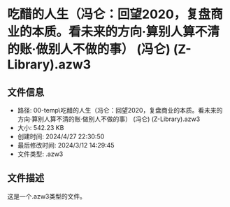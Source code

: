﻿# 吃醋的人生（冯仑：回望2020，复盘商业的本质。看未来的方向·算别人算不清的账·做别人不做的事） (冯仑) (Z-Library).azw3

## 文件信息
- 路径: 00-temp\吃醋的人生（冯仑：回望2020，复盘商业的本质。看未来的方向·算别人算不清的账·做别人不做的事） (冯仑) (Z-Library).azw3
- 大小: 542.23 KB
- 创建时间: 2024/4/27 22:30:50
- 最后修改时间: 2024/3/12 14:29:45
- 文件类型: .azw3

## 文件描述
这是一个.azw3类型的文件。

